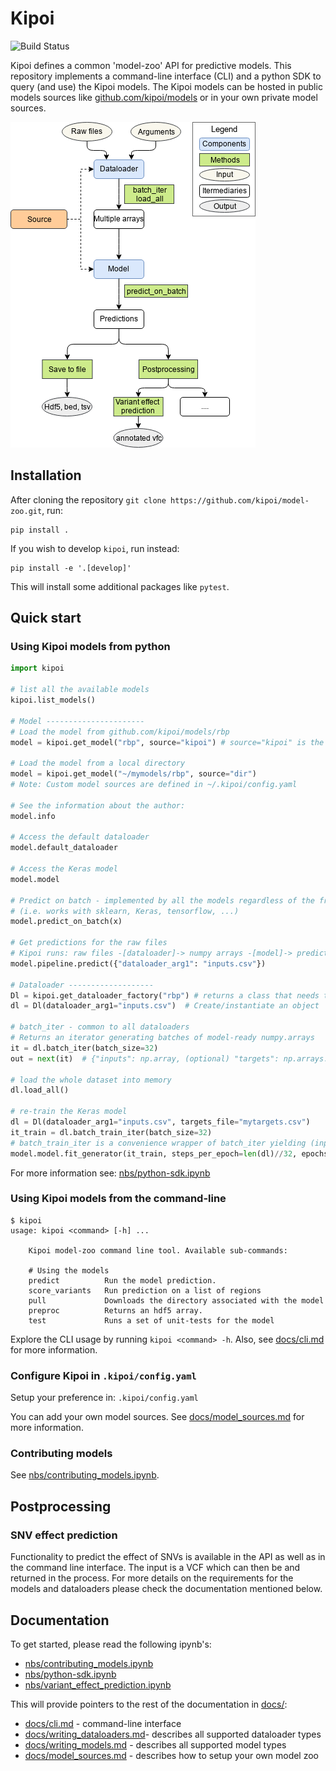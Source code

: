 # Kipoi

![Build Status](https://circleci.com/gh/kipoi/kipoi/tree/master.svg?style=shield)
<!-- ![Build Status](https://api.travis-ci.com/kipoi/kipoi.svg?token=EQhjUezyCnoyp9tzNxc3&branch=master) -->

Kipoi defines a common 'model-zoo' API for predictive models. This repository implements a 
command-line interface (CLI) and a python SDK to query (and use) the Kipoi models. The Kipoi models can be hosted in 
public models sources like [github.com/kipoi/models](https://github.com/kipoi/models) or in your own private
model sources.

![img](docs/img/kipoi-workflow.png)

## Installation

After cloning the repository `git clone https://github.com/kipoi/model-zoo.git`, run:

```
pip install .
```

If you wish to develop `kipoi`, run instead:

```
pip install -e '.[develop]'
```

This will install some additional packages like `pytest`.

## Quick start

### Using Kipoi models from python

```python
import kipoi

# list all the available models
kipoi.list_models()  

# Model ----------------------
# Load the model from github.com/kipoi/models/rbp
model = kipoi.get_model("rbp", source="kipoi") # source="kipoi" is the default

# Load the model from a local directory
model = kipoi.get_model("~/mymodels/rbp", source="dir")  
# Note: Custom model sources are defined in ~/.kipoi/config.yaml

# See the information about the author:
model.info

# Access the default dataloader
model.default_dataloader

# Access the Keras model
model.model

# Predict on batch - implemented by all the models regardless of the framework
# (i.e. works with sklearn, Keras, tensorflow, ...)
model.predict_on_batch(x)

# Get predictions for the raw files
# Kipoi runs: raw files -[dataloader]-> numpy arrays -[model]-> predictions 
model.pipeline.predict({"dataloader_arg1": "inputs.csv"})

# Dataloader -------------------
Dl = kipoi.get_dataloader_factory("rbp") # returns a class that needs to be instantiated
dl = Dl(dataloader_arg1="inputs.csv")  # Create/instantiate an object

# batch_iter - common to all dataloaders
# Returns an iterator generating batches of model-ready numpy.arrays
it = dl.batch_iter(batch_size=32)
out = next(it)  # {"inputs": np.array, (optional) "targets": np.arrays.., "metadata": np.arrays...}

# load the whole dataset into memory
dl.load_all()

# re-train the Keras model
dl = Dl(dataloader_arg1="inputs.csv", targets_file="mytargets.csv")
it_train = dl.batch_train_iter(batch_size=32)  
# batch_train_iter is a convenience wrapper of batch_iter yielding (inputs, targets) tuples
model.model.fit_generator(it_train, steps_per_epoch=len(dl)//32, epochs=10)
```

For more information see: [nbs/python-sdk.ipynb](nbs/python-sdk.ipynb)

### Using Kipoi models from the command-line

```
$ kipoi
usage: kipoi <command> [-h] ...

    Kipoi model-zoo command line tool. Available sub-commands:

    # Using the models
    predict          Run the model prediction.
    score_variants   Run prediction on a list of regions
    pull             Downloads the directory associated with the model
    preproc          Returns an hdf5 array.
    test             Runs a set of unit-tests for the model
```

Explore the CLI usage by running `kipoi <command> -h`. Also, see [docs/cli.md](docs/cli.md) for more information.

### Configure Kipoi in `.kipoi/config.yaml`

Setup your preference in: `.kipoi/config.yaml`

You can add your own model sources. See [docs/model_sources.md](docs/model_sources.md) for more information.

### Contributing models

See [nbs/contributing_models.ipynb](nbs/contributing_models.ipynb).

## Postprocessing

### SNV effect prediction

Functionality to predict the effect of SNVs is available in the API as well as in the command line interface. The input
is a VCF which can then be and returned in the process. For more details on the requirements for the models and
 dataloaders please check the documentation mentioned below.


## Documentation

To get started, please read the following ipynb's:

- [nbs/contributing_models.ipynb](nbs/contributing_models.ipynb)
- [nbs/python-sdk.ipynb](nbs/python-sdk.ipynb)
- [nbs/variant_effect_prediction.ipynb](nbs/variant_effect_prediction.ipynb)

This will provide pointers to the rest of the documentation in [docs/](docs/):

- [docs/cli.md](docs/cli.md) - command-line interface
- [docs/writing_dataloaders.md](docs/writing_dataloaders.md)- describes all supported dataloader types
- [docs/writing_models.md](docs/writing_models.md) - describes all supported model types
- [docs/model_sources.md](docs/model_sources.md) - describes how to setup your own model zoo